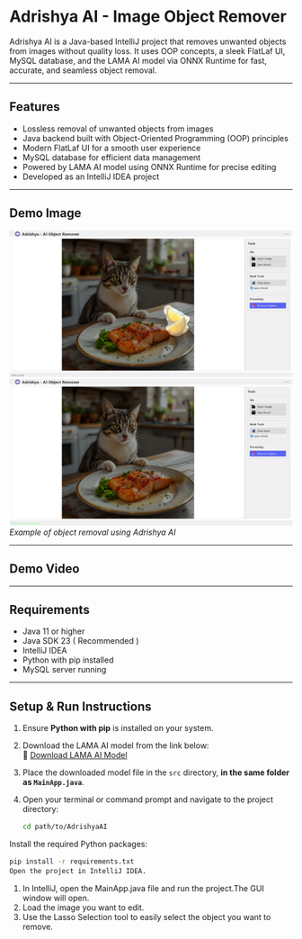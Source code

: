 # Adrishya AI - Image Object Remover

Adrishya AI is a Java-based IntelliJ project that removes unwanted objects from images without quality loss. It uses OOP concepts, a sleek FlatLaf UI, MySQL database, and the LAMA AI model via ONNX Runtime for fast, accurate, and seamless object removal.

---

## Features
- Lossless removal of unwanted objects from images  
- Java backend built with Object-Oriented Programming (OOP) principles  
- Modern FlatLaf UI for a smooth user experience  
- MySQL database for efficient data management  
- Powered by LAMA AI model using ONNX Runtime for precise editing  
- Developed as an IntelliJ IDEA project  

---

## Demo Image

![Adrishya AI Object Removal Demo](./assets/demo-image.png)  
![Adrishya AI Object Removal Demo](./assets/demo-image2.png) 
*Example of object removal using Adrishya AI*

---

## Demo Video


---

## Requirements
- Java 11 or higher
- Java SDK 23 ( Recommended )
- IntelliJ IDEA  
- Python with pip installed  
- MySQL server running  

---

## Setup & Run Instructions

1. Ensure **Python with pip** is installed on your system.

2. Download the LAMA AI model from the link below:  
   🔗 [Download LAMA AI Model](https://drive.google.com/file/d/1Bvm5PE93j4zBys0oz1SwM6CYReroV87p/view?usp=sharing)

3. Place the downloaded model file in the `src` directory, **in the same folder as `MainApp.java`**.

4. Open your terminal or command prompt and navigate to the project directory:  
   ```bash
   cd path/to/AdrishyaAI

Install the required Python packages:

```bash
pip install -r requirements.txt
Open the project in IntelliJ IDEA.
```

1. In IntelliJ, open the MainApp.java file and run the project.The GUI window will open.
2. Load the image you want to edit.
3. Use the Lasso Selection tool to easily select the object you want to remove.
